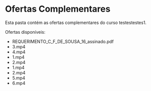 # Ofertas Complementares

Esta pasta contém as ofertas complementares do curso testestestes1.

Ofertas disponíveis:
- REQUERIMENTO_C_F_DE_SOUSA_16_assinado.pdf
- 3.mp4
- 4.mp4
- 1.mp4
- 2.mp4
- 1.mp4
- 2.mp4
- 5.mp4
- 6.mp4